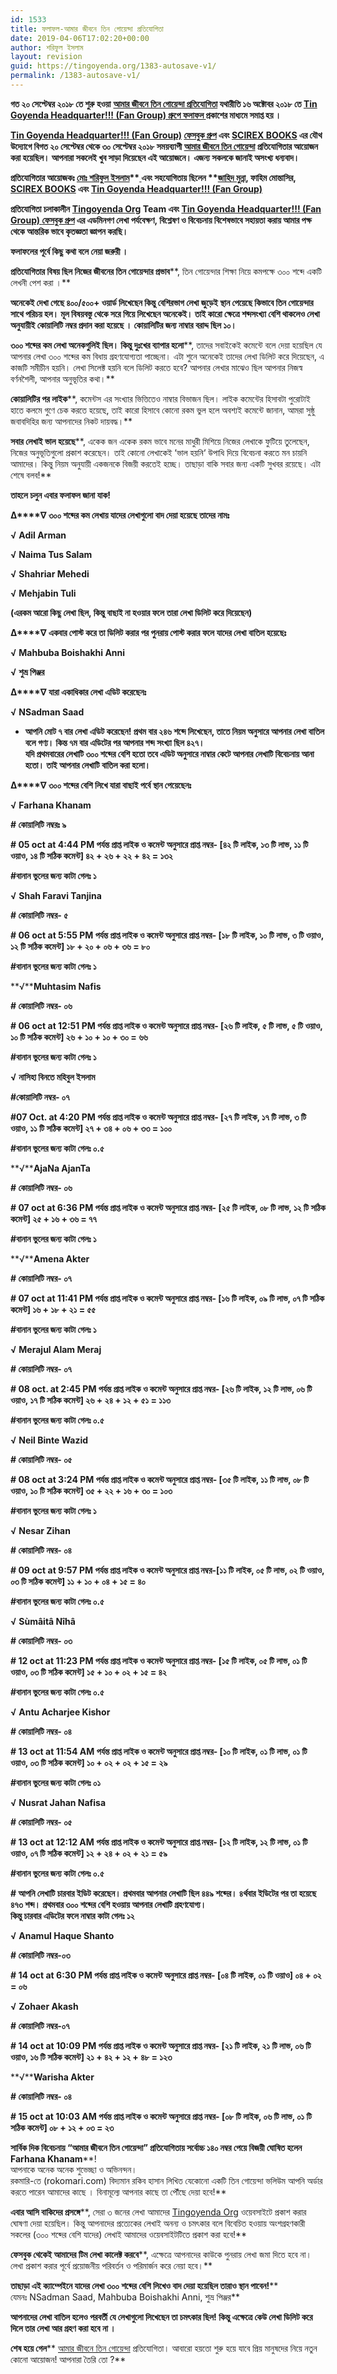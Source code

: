 ```yaml
---
id: 1533
title: ফলাফল-আমার জীবনে তিন গোয়েন্দা প্রতিযোগিতা
date: 2019-04-06T17:02:20+00:00
author: শরিফুল ইসলাম
layout: revision
guid: https://tingoyenda.org/1383-autosave-v1/
permalink: /1383-autosave-v1/
---
```

**গত ২০ সেপ্টেম্বর ২০১৮ তে শুরু হওয়া** **[আমার জীবনে তিন গোয়েন্দা প্রতিযোগিতা](https://3goyenda.com/competition) <span>যথারীতি ১৬ অক্টোবর ২০১৮ তে </span><a href="https://m.facebook.com/groups/391508967677973/permalink/1063475200481343/" target="_blank" rel="noopener noreferrer">Tin Goyenda Headquarter!!! (Fan Group) গ্রুপে ফলাফল </a><span>প্রকাশের মাধ্যমে সমাপ্ত হয় ।</span>**

**<a href="https://m.facebook.com/groups/391508967677973/permalink/1063475200481343/" target="_blank" rel="noopener noreferrer">Tin Goyenda Headquarter!!! (Fan Group)</a> [ফেসবুক গ্রুপ](https://facebook.com/groups/391508967677973) <span>এবং </span>[SCIREX BOOKS](https://scirexbooks.blogspot.com) <span>এর যৌথ উদ্যোগে বিগত ২০ সেপ্টেম্বর থেকে ৩০ সেপ্টেম্বর ২০১৮ সময়ব্যাপী </span>[আমার জীবনে তিন গোয়েন্দা](https://3goyenda.com/competition) <span>প্রতিযোগিতার আয়োজন করা হয়েছিল। আপনারা সকলেই খুব সাড়া দিয়েছেন এই আয়োজনে। এজন্য সকলকে জানাই অসংখ্য ধন্যবাদ।</span>**

**প্রতিযোগিতার আয়োজকঃ [মোঃ শরিফুল ইসলাম](facebook.com/sharifulislam.face)****[<span> </span>](https://m.facebook.com/name.sharif)****এবং সহযোগিতায় ছিলেন** **[জাহিদ মুন্না](http://www.facebook.com/jahidmunnaofficial)****, ফাহিম মোন্তাসির, [SCIREX BOOKS](https://scirexbooks.blogspot.com) <span>এবং <a href="https://m.facebook.com/groups/391508967677973/permalink/1063475200481343/" target="_blank" rel="noopener noreferrer">Tin Goyenda Headquarter!!! (Fan Group)</a></span>**

**প্রতিযোগিতা চলাকালীন** **[Tingoyenda Org](www.tingoyenda.org) Team <span>এবং <a href="https://m.facebook.com/groups/391508967677973/permalink/1063475200481343/" target="_blank" rel="noopener noreferrer">Tin Goyenda Headquarter!!! (Fan Group) </a></span>[ফেসবুক গ্রুপ](https://facebook.com/groups/391508967677973) <span>এর এডমিনগণ লেখা পর্যবেক্ষণ</span>, <span>বিশ্লেষণ ও বিবেচনায় বিশেষভাবে সহায়তা করায় আমার পক্ষ থেকে আন্তরিক ভাবে কৃতজ্ঞতা জ্ঞাপন করছি।</span>**

**ফলাফলের পূর্বে কিছু কথা বলে নেয়া জরুরী ।**

**প্রতিযোগিতার বিষয় ছিল নিজের জীবনের তিন গোয়েন্দার প্রভাব****, <span>তিন গোয়েন্দার শিক্ষা নিয়ে কমপক্ষে ৩০০ শব্দে একটি লেখনী পেশ করা ।</span>**

**অনেকেই দেখা গেছে ৪০০/৫০০+ ওয়ার্ড লিখেছেন কিন্তু বেশিরভাগ লেখা জুড়েই স্থান পেয়েছে কিভাবে তিন গোয়েন্দার সাথে পরিচয় হল। মূল বিষয়বস্তু থেকে সরে গিয়ে লিখেছেন অনেকেই। তাই কারো ক্ষেত্রে শব্দসংখ্যা বেশি থাকলেও লেখা অনুযায়ীই কোয়ালিটি নম্বর প্রদান করা হয়েছে । কোয়ালিটির জন্য নাম্বার বরাদ্দ ছিল ১০।**

**৩০০ শব্দের কম লেখা অনেকগুলিই ছিল। কিন্তু দুঃখের ব্যাপার হলো****, <span>তাদের সবাইকেই কমেন্টে বলে দেয়া হয়েছিল যে আপনার লেখা ৩০০ শব্দের কম বিধায় গ্রহণযোগ্যতা পাচ্ছেনা। এটা শুনে অনেকেই তাদের লেখা ডিলিট করে দিয়েছেন</span>, <span>এ কাজটি সমীচীন হয়নি। লেখা সিলেক্ট হয়নি বলে ডিলিট করতে হবে</span>? <span>আপনার লেখার মাঝেও ছিল আপনার নিজস্ব বর্ণনশৈলী</span>, <span>আপনার অনুভূতির কথা।</span>**

**কোয়ালিটির পর লাইক****, <span>কমেন্টস এর সংখ্যার ভিত্তিতেও নাম্বার বিভাজন ছিল। লাইক কমেন্টের হিসাবটা পুরোটাই হাতে কলমে গুণে চেক করতে হয়েছে</span>, <span>তাই কারো হিসাবে কোনো রকম ভুল হলে অবশ্যই কমেন্টে জানান</span>, <span>আমরা সুষ্ঠু জবাবদিহির জন্য আপনাদের নিকট দায়বদ্ধ।</span>**

**সবার লেখাই ভাল হয়েছে****, <span>একেক জন একেক রকম ভাবে মনের মাধুরী মিশিয়ে নিজের লেখাকে ফুটিয়ে তুলেছেন</span>, <span>নিজের অনুভূতিগুলো প্রকাশ করেছেন। তাই কোনো লেখাকেই </span>&#8216;<span>ভাল হয়নি</span>&#8216; <span>উপাধি দিয়ে বিবেচনা করতে মন চায়নি আমাদের। কিন্তু নিয়ম অনুযায়ী একজনকে বিজয়ী করতেই হচ্ছে। তাছাড়া বাকি সবার জন্য একটি সুখবর রয়েছে। এটা শেষে বলব!</span>**

**তাহলে চলুন এবার ফলাফল জানা যাক!**

**∆****∇** **<span>৩০০ শব্দের কম লেখায় যাদের লেখাগুলো বাদ দেয়া হয়েছে তাদের নামঃ</span>**

**√** **Adil Arman**

**√** **Naima Tus Salam**

**√** **Shahriar Mehedi**

**√** **Mehjabin Tuli**

**(<span>এরকম আরো কিছু লেখা ছিল</span>, <span>কিন্তু বাছাই না হওয়ার ফলে তারা লেখা ডিলিট করে দিয়েছেন)</span>**

**∆****∇** **<span>একবার পোস্ট করে তা ডিলিট করার পর পুনরায় পোস্ট করার ফলে যাদের লেখা বাতিল হয়েছেঃ</span>**

**√** **Mahbuba Boishakhi Anni**

**√** **<span>শুভ্র পিঞ্জর</span>**

**∆****∇** **<span>যারা একাধিকার লেখা এডিট করেছেনঃ</span>**

**√** **NSadman Saad**

  *  **<span>আপনি মোট ৭ বার লেখা এডিট করেছেন! প্রথম বার ২৪৬ শব্দে লিখেছেন</span>, <span>তাতে নিয়ম অনুসারে আপনার লেখা বাতিল বলে গণ্য। কিন্ত ৭ম বার এডিটের পর আপনার শব্দ সংখ্যা ছিল ৪২৭।</span>  
    <span>যদি প্রথমবারের লেখাটি ৩০০ শব্দের বেশি হতো তবে এডিট অনুসারে নাম্বার কেটে আপনার লেখাটি বিবেচনায় আনা হতো। তাই আপনার লেখাটি বাতিল করা হলো।</span>**

**∆****∇** **<span>৩০০ শব্দের বেশি লিখে যারা বাছাই পর্বে স্থান পেয়েছেনঃ</span>**

**√** **Farhana Khanam**

**\# <span>কোয়ালিটি নম্বরঃ ৯</span>**

**\# 05 oct at 4:44 PM <span>পর্যন্ত প্রাপ্ত লাইক ও কমেন্ট অনুসারে প্রাপ্ত নম্বর- [৪২ টি লাইক</span>, <span>১৩ টি লাভ</span>, <span>১১ টি ওয়াও</span>, <span>১৪ টি সঠিক কমেন্ট] ৪২ + ২৬ + ২২ + ৪২ = ১৩২</span>**

**#<span>বানান ভুলের জন্য কাটা গেলঃ ১</span>**

**√** **Shah Faravi Tanjina**

**\# <span>কোয়ালিটি নম্বর- ৫</span>**

**\# 06 oct at 5:55 PM <span>পর্যন্ত প্রাপ্ত লাইক ও কমেন্ট অনুসারে প্রাপ্ত নম্বর- [১৮ টি লাইক</span>, <span>১০ টি লাভ</span>, <span>৩ টি ওয়াও</span>, <span>১২ টি সঠিক কমেন্ট] ১৮ + ২০ + ০৬ + ৩৬ = ৮০</span>**

**#<span>বানান ভুলের জন্য কাটা গেলঃ ১</span>**

**√****Muhtasim Nafis**

**\# <span>কোয়ালিটি নম্বর- ০৬</span>**

**\# 06 oct at 12:51 PM <span>পর্যন্ত প্রাপ্ত লাইক ও কমেন্ট অনুসারে প্রাপ্ত নম্বর- [২৬ টি লাইক</span>, <span>৫ টি লাভ</span>, <span>৫ টি ওয়াও</span>, <span>১০ টি সঠিক কমেন্ট] ২৬ + ১০ + ১০ + ৩০ = ৬৬</span>**

**#<span>বানান ভুলের জন্য কাটা গেলঃ ১</span>**

**√** **<span>নাসিহা বিনতে মহিবুল ইসলাম</span>**

**#<span>কোয়ালিটি নম্বর- ০৭</span>**

**#07 Oct. at 4:20 PM <span>পর্যন্ত প্রাপ্ত লাইক ও কমেন্ট অনুসারে প্রাপ্ত নম্বর- [২৭ টি লাইক</span>, <span>১৭ টি লাভ</span>, <span>৩ টি ওয়াও</span>, <span>১১ টি সঠিক কমেন্ট] ২৭ + ৩৪ + ০৬ + ৩৩ = ১০০</span>**

**#<span>বানান ভুলের জন্য কাটা গেলঃ ০.৫</span>**

**√****AjaNa AjanTa**

**\# <span>কোয়ালিটি নম্বর- ০৬</span>**

**\# 07 oct at 6:36 PM <span>পর্যন্ত প্রাপ্ত লাইক ও কমেন্ট অনুসারে প্রাপ্ত নম্বর- [২৫ টি লাইক</span>, <span>০৮ টি লাভ</span>, <span>১২ টি সঠিক কমেন্ট] ২৫ + ১৬ + ৩৬ = ৭৭</span>**

**#<span>বানান ভুলের জন্য কাটা গেলঃ ১</span>**

**√****Amena Akter**

**\# <span>কোয়ালিটি নম্বর- ০৭</span>**

**\# 07 oct at 11:41 PM <span>পর্যন্ত প্রাপ্ত লাইক ও কমেন্ট অনুসারে প্রাপ্ত নম্বর- [১৬ টি লাইক</span>, <span>০৯ টি লাভ</span>, <span>০৭ টি সঠিক কমেন্ট] ১৬ + ১৮ + ২১ = ৫৫</span>**

**#<span>বানান ভুলের জন্য কাটা গেলঃ ১</span>**

**√** **Merajul Alam Meraj**

**\# <span>কোয়ালিটি নম্বর- ০৭</span>**

**\# 08 oct. at 2:45 PM <span>পর্যন্ত প্রাপ্ত লাইক ও কমেন্ট অনুসারে প্রাপ্ত নম্বর- [২৬ টি লাইক</span>, <span>১২ টি লাভ</span>, <span>০৬ টি ওয়াও</span>, <span>১৭ টি সঠিক কমেন্ট] ২৬ + ২৪ + ১২ + ৫১ = ১১৩</span>**

**#<span>বানান ভুলের জন্য কাটা গেলঃ ০.৫</span>**

**√** **Neil Binte Wazid**

**\# <span>কোয়ালিটি নম্বর- ০৫</span>**

**\# 08 oct at 3:24 PM <span>পর্যন্ত প্রাপ্ত লাইক ও কমেন্ট অনুসারে প্রাপ্ত নম্বর- [৩৫ টি লাইক</span>, <span>১১ টি লাভ</span>, <span>০৮ টি ওয়াও</span>, <span>১০ টি সঠিক কমেন্ট] ৩৫ + ২২ + ১৬ + ৩০ = ১০৩</span>**

**#<span>বানান ভুলের জন্য কাটা গেলঃ ১</span>**

**√** **Nesar Zihan**

**\# <span>কোয়ালিটি নম্বর- ০৪</span>**

**\# 09 oct at 9:57 PM <span>পর্যন্ত প্রাপ্ত লাইক ও কমেন্ট অনুসারে প্রাপ্ত নম্বর-[১১ টি লাইক</span>, <span>০৫ টি লাভ</span>, <span>০২ টি ওয়াও</span>, <span>০৩ টি সঠিক কমেন্ট] ১১ + ১০ + ০৪ + ১৫ = ৪০</span>**

**#<span>বানান ভুলের জন্য কাটা গেলঃ ০.৫</span>**

**√** **Sùmâitâ Nîhâ**

**\# <span>কোয়ালিটি নম্বর- ০৩</span>**

**\# 12 oct at 11:23 PM <span>পর্যন্ত প্রাপ্ত লাইক ও কমেন্ট অনুসারে প্রাপ্ত নম্বর- [১৫ টি লাইক</span>, <span>০৫ টি লাভ</span>, <span>০১ টি ওয়াও</span>, <span>০৩ টি সঠিক কমেন্ট] ১৫ + ১০ + ০২ + ১৫ = ৪২</span>**

**#<span>বানান ভুলের জন্য কাটা গেলঃ ০.৫</span>**

**√** **Antu Acharjee Kishor**

**\# <span>কোয়ালিটি নম্বর- ০৪</span>**

**\# 13 oct at 11:54 AM <span>পর্যন্ত প্রাপ্ত লাইক ও কমেন্ট অনুসারে প্রাপ্ত নম্বর- [১০ টি লাইক</span>, <span>০১ টি লাভ</span>, <span>০১ টি ওয়াও</span>, <span>০৩ টি সঠিক কমেন্ট] ১০ + ০২ + ০২ + ১৫ = ২৯</span>**

**#<span>বানান ভুলের জন্য কাটা গেলঃ ০১</span>**

**√** **Nusrat Jahan Nafisa**

**\# <span>কোয়ালিটি নম্বর- ০৫</span>**

**\# 13 oct at 12:12 AM <span>পর্যন্ত প্রাপ্ত লাইক ও কমেন্ট অনুসারে প্রাপ্ত নম্বর- [১২ টি লাইক</span>, <span>১২ টি লাভ</span>, <span>০১ টি ওয়াও</span>, <span>০৭ টি সঠিক কমেন্ট] ১২ + ২৪ + ০২ + ২১ = ৫৯</span>**

**#<span>বানান ভুলের জন্য কাটা গেলঃ ০.৫</span>**

**\# <span>আপনি লেখাটি চারবার ইডিট করেছেন। প্রথমবার আপনার লেখাটি ছিল ৪৪৯ শব্দের। ৪র্থবার ইডিটের পর তা হয়েছে ৪৭৩ শব্দ। প্রথমবার ৩০০ শব্দের বেশি হওয়ায় আপনার লেখাটি গ্রহণযোগ্য।</span>  
<span>কিন্তু চারবার এডিটের ফলে নাম্বার কাটা গেলঃ ১২</span>**

**√** **Anamul Haque Shanto**

**\# <span>কোয়ালিটি নম্বর-০৩</span>**

**\# 14 oct at 6:30 PM <span>পর্যন্ত প্রাপ্ত লাইক ও কমেন্ট অনুসারে প্রাপ্ত নম্বর- [০৪ টি লাইক</span>, <span>০১ টি ওয়াও] ০৪ + ০২ = ০৬</span>**

**√** **Zohaer Akash**

**\# <span>কোয়ালিটি নম্বর-০৭</span>**

**\# 14 oct at 10:09 PM <span>পর্যন্ত প্রাপ্ত লাইক ও কমেন্ট অনুসারে প্রাপ্ত নম্বর- [২১ টি লাইক</span>, <span>২১ টি লাভ</span>, <span>০৬ টি ওয়াও</span>, <span>১৬ টি সঠিক কমেন্ট] ২১ + ৪২ + ১২ + ৪৮ = ১২৩</span>**

**√****Warisha Akter**

**\# <span>কোয়ালিটি নম্বর- ০৪</span>**

**\# 15 oct at 10:03 AM <span>পর্যন্ত প্রাপ্ত লাইক ও কমেন্ট অনুসারে প্রাপ্ত নম্বর- [০৮ টি লাইক</span>, <span>০৬ টি লাভ</span>, <span>০১ টি সঠিক কমেন্ট] ০৮ + ১২ + ০৩ = ২৩</span>**

**সার্বিক দিক বিবেচনায় &#8220;আমার জীবনে তিন গোয়েন্দা&#8221; প্রতিযোগিতায় সর্বোচ্চ ১৪০ নম্বর পেয়ে বিজয়ী ঘোষিত হলেন** **Farhana Khanam****!  
<span>আপনাকে অনেক অনেক শুভেচ্ছা ও অভিনন্দন।</span>  
<span>রকমারি-তে</span> (rokomari.com) <span>বিদ্যমান রকিব হাসান লিখিত যেকোনো একটি তিন গোয়েন্দা ভলিউম আপনি অর্ডার করতে পারেন আমাদের কাছে । বিনামূল্যে আপনার কাছে তা পৌঁছে দেয়া হবে!</span>**

**এবার আসি বাকিদের প্রসঙ্গে****, <span>সেরা ৩ জনের লেখা আমাদের </span>[Tingoyenda Org](www.tingoyenda.org) <span>ওয়েবসাইটে প্রকাশ করার ঘোষণা দেয়া হয়েছিল। কিন্তু আপনাদের প্রত্যেকের লেখাই অনন্য ও চমৎকার বলে বিবেচিত হওয়ায় অংশগ্রহণকারী সকলের (৩০০ শব্দের বেশি যাদের) লেখাই আমাদের ওয়েবসাইটটিতে প্রকাশ করা হবে!</span>**

**ফেসবুক থেকেই আমাদের টিম লেখা কালেক্ট করবে****, <span>এক্ষেত্রে আপনাদের কাউকে পুনরায় লেখা জমা দিতে হবে না। লেখা প্রকাশ করার পূর্বে প্রয়োজনীয় পরিবর্তন ও পরিমার্জন করে নেয়া হবে।</span>**

**তাছাড়া এই ক্যাম্পেইনে যাদের লেখা ৩০০ শব্দের বেশি লিখেও বাদ দেয়া হয়েছিল তারাও স্থান পাবেন!****  
<span>যেমনঃ</span> NSadman Saad, Mahbuba Boishakhi Anni, <span>শুভ্র পিঞ্জর</span>**

**আপনাদের লেখা বাতিল হলেও পরবর্তী যে লেখাগুলো লিখেছেন তা চমৎকার ছিল! কিন্তু এক্ষেত্রে কেউ লেখা ডিলিট করে দিলে তার লেখা আর গ্রহণ করা হবে না ।**

**শেষ হয়ে গেল**** [<span>আমার জীবনে তিন গোয়েন্দা</span>](https://3goyenda.com/competition) <span>প্রতিযোগিতা। আবারো হয়তো শুরু হয়ে যাবে প্রিয় মানুষদের নিয়ে নতুন কোনো আয়োজন! আপনারা তৈরি তো </span>?**